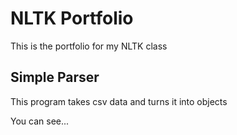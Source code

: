 # NLTK Portfolio
This is the portfolio for my NLTK class

## Simple Parser

This program takes csv data and turns it into objects

You can see...
